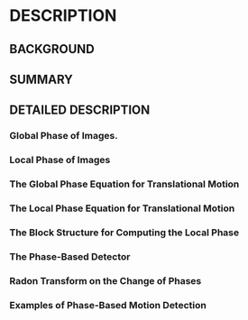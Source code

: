 # DESCRIPTION

## BACKGROUND

## SUMMARY

## DETAILED DESCRIPTION

### Global Phase of Images.

### Local Phase of Images

### The Global Phase Equation for Translational Motion

### The Local Phase Equation for Translational Motion

### The Block Structure for Computing the Local Phase

### The Phase-Based Detector

### Radon Transform on the Change of Phases

### Examples of Phase-Based Motion Detection

